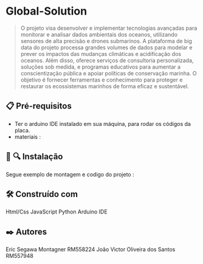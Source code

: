 # **Global-Solution**

>O projeto visa desenvolver e implementar tecnologias avançadas para monitorar e analisar dados ambientais dos oceanos, utilizando sensores de alta precisão e drones submarinos. A plataforma de big data do projeto processa grandes volumes de dados para modelar e prever os impactos das mudanças climáticas e acidificação dos oceanos.
>Além disso, oferece serviços de consultoria personalizada, soluções sob medida, e programas educativos para aumentar a conscientização pública e apoiar políticas de conservação marinha. O objetivo é fornecer ferramentas e conhecimento para proteger e restaurar os ecossistemas marinhos de forma eficaz e sustentável.

## 📋 Pré-requisitos
+ Ter o arduino IDE instalado em sua máquina, para rodar os códigos da placa.
+ materiais :

## 📡 🔍 Instalação
Segue exemplo de montagem e codigo do projeto : 


## 🛠️ Construído com
Html/Css
JavaScript
Python
Arduino IDE

## ✒️ Autores
Eric Segawa Montagner RM558224
João Victor Oliveira dos Santos RM557948 
